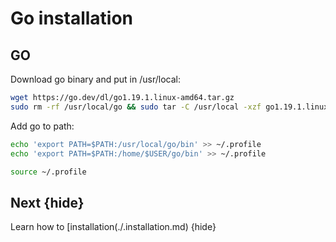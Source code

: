 <!--
order: 3
-->

# Go installation

## GO

Download go binary and put in /usr/local:


```bash
wget https://go.dev/dl/go1.19.1.linux-amd64.tar.gz
sudo rm -rf /usr/local/go && sudo tar -C /usr/local -xzf go1.19.1.linux-amd64.tar.gz
```

Add go to path:

```bash
echo 'export PATH=$PATH:/usr/local/go/bin' >> ~/.profile
echo 'export PATH=$PATH:/home/$USER/go/bin' >> ~/.profile

source ~/.profile
```
## Next {hide}

Learn how to [installation(./.installation.md) {hide}
